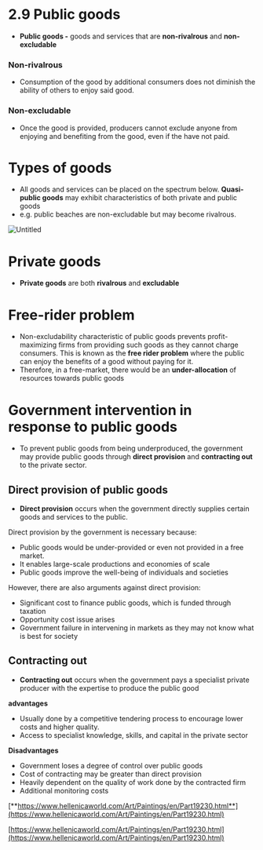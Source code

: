 # 2.9 Public goods

- **Public goods -** goods and services that are **non-rivalrous** and **non-excludable**

### Non-rivalrous

- Consumption of the good by additional consumers does not diminish the ability of others to enjoy said good.

### Non-excludable

- Once the good is provided, producers cannot exclude anyone from enjoying and benefiting from the good, even if the have not paid.

# Types of goods

- All goods and services can be placed on the spectrum below. **Quasi-public goods** may exhibit characteristics of both private and public goods
- e.g. public beaches are non-excludable but may become rivalrous.

![Untitled](2%209%20Public%20goods%20b469fa8a595349a2a178a8c76c932194/Untitled.png)

# Private goods

- **Private goods** are both **rivalrous** and **excludable**

# Free-rider problem

- Non-excludability characteristic of public goods prevents profit-maximizing firms from providing such goods as they cannot charge consumers. This is known as the **free rider problem** where the public can enjoy the benefits of a good without paying for it.
- Therefore, in a free-market, there would be an **under-allocation** of resources towards public goods

# Government intervention in response to public goods

- To prevent public goods from being underproduced, the government may provide public goods through **direct provision** and **contracting out** to the private sector.

## Direct provision of public goods

- **Direct provision** occurs when the government directly supplies certain goods and services to the public.

Direct provision by the government is necessary because:

- Public goods would be under-provided or even not provided in a free market.
- It enables large-scale productions and economies of scale
- Public goods improve the well-being of individuals and societies

However, there are also arguments against direct provision:

- Significant cost to finance public goods, which is funded through taxation
- Opportunity cost issue arises
- Government failure in intervening in markets as they may not know what is best for society

## Contracting out

- **Contracting out** occurs when the government pays a specialist private producer with the expertise to produce the public good

**advantages**

- Usually done by a competitive tendering process to encourage lower costs and higher quality.
- Access to specialist knowledge, skills, and capital in the private sector

**Disadvantages**

- Government loses a degree of control over public goods
- Cost of contracting may be greater than direct provision
- Heavily dependent on the quality of work done by the contracted firm
- Additional monitoring costs

[**https://www.hellenicaworld.com/Art/Paintings/en/Part19230.html**](https://www.hellenicaworld.com/Art/Paintings/en/Part19230.html)

[https://www.hellenicaworld.com/Art/Paintings/en/Part19230.html](https://www.hellenicaworld.com/Art/Paintings/en/Part19230.html)